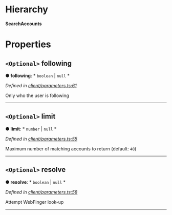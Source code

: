 

# Hierarchy

**SearchAccounts**

# Properties

<a id="following"></a>

## `<Optional>` following

**● following**: * `boolean` &#124; `null`
*

*Defined in [client/parameters.ts:61](https://github.com/lagunehq/core/blob/daa242c/src/client/parameters.ts#L61)*

Only who the user is following

___
<a id="limit"></a>

## `<Optional>` limit

**● limit**: * `number` &#124; `null`
*

*Defined in [client/parameters.ts:55](https://github.com/lagunehq/core/blob/daa242c/src/client/parameters.ts#L55)*

Maximum number of matching accounts to return (default: `40`)

___
<a id="resolve"></a>

## `<Optional>` resolve

**● resolve**: * `boolean` &#124; `null`
*

*Defined in [client/parameters.ts:58](https://github.com/lagunehq/core/blob/daa242c/src/client/parameters.ts#L58)*

Attempt WebFinger look-up

___

